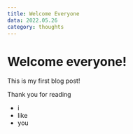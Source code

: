 ```yaml
---
title: Welcome Everyone
data: 2022.05.26
category: thoughts
---
```


# Welcome everyone!

This is my first blog post!

Thank you for reading

- i
- like
- you
